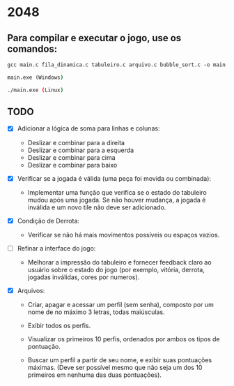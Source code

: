 # 2048

## Para compilar e executar o jogo, use os comandos:

```gcc
gcc main.c fila_dinamica.c tabuleiro.c arquivo.c bubble_sort.c -o main.exe
```

```cmd
main.exe (Windows)
```

```bash
./main.exe (Linux)
```

## TODO 

- [x]  Adicionar a lógica de soma para linhas e colunas:
    - Deslizar e combinar para a direita 
    - Deslizar e combinar para a esquerda
    - Deslizar e combinar para cima
    - Deslizar e combinar para baixo

 - [x]  Verificar se a jogada é válida (uma peça foi movida ou combinada):
    
    - Implementar uma função que verifica se o estado do tabuleiro mudou após uma jogada. Se não houver mudança, a jogada é inválida e um novo tile não deve ser adicionado.
 
 - [x] Condição de Derrota:
    
    - Verificar se não há mais movimentos possíveis ou espaços vazios.

- [ ] Refinar a interface do jogo:

  -  Melhorar a impressão do tabuleiro e fornecer feedback claro ao usuário sobre o estado do jogo (por exemplo, vitória, derrota, jogadas inválidas, cores por numeros).
  
  
- [x] Arquivos:
     - Criar, apagar e acessar um perfil (sem senha), composto por um nome de no máximo 3 letras, todas maiúsculas.  
     
     - Exibir todos os perfis.
     
     - Visualizar os primeiros 10 perfis, ordenados por ambos os tipos de pontuação.
     
     - Buscar um perfil a partir de seu nome, e exibir suas pontuações máximas. (Deve ser possível mesmo que não seja um dos 10 primeiros em nenhuma das duas pontuações).
